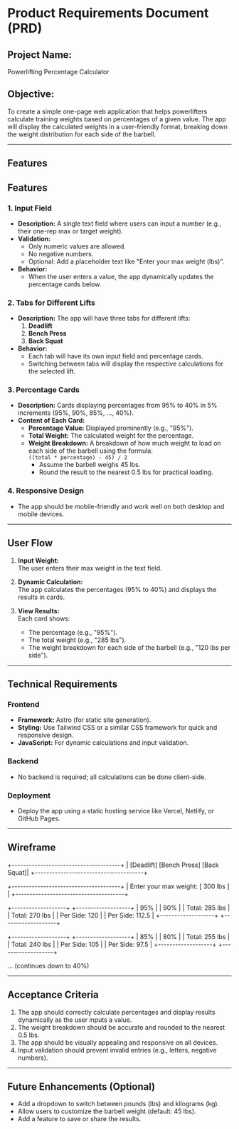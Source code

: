 # Product Requirements Document (PRD)

## Project Name:
Powerlifting Percentage Calculator

## Objective:
To create a simple one-page web application that helps powerlifters calculate training weights based on percentages of a given value. The app will display the calculated weights in a user-friendly format, breaking down the weight distribution for each side of the barbell.

---

## Features

## Features

### 1. Input Field
- **Description:** A single text field where users can input a number (e.g., their one-rep max or target weight).
- **Validation:** 
  - Only numeric values are allowed.
  - No negative numbers.
  - Optional: Add a placeholder text like "Enter your max weight (lbs)".
- **Behavior:** 
  - When the user enters a value, the app dynamically updates the percentage cards below.

### 2. Tabs for Different Lifts
- **Description:** The app will have three tabs for different lifts:
  1. **Deadlift**
  2. **Bench Press**
  3. **Back Squat**
- **Behavior:**
  - Each tab will have its own input field and percentage cards.
  - Switching between tabs will display the respective calculations for the selected lift.

### 3. Percentage Cards
- **Description:** Cards displaying percentages from 95% to 40% in 5% increments (95%, 90%, 85%, ..., 40%).
- **Content of Each Card:**
  - **Percentage Value:** Displayed prominently (e.g., "95%").
  - **Total Weight:** The calculated weight for the percentage.
  - **Weight Breakdown:** A breakdown of how much weight to load on each side of the barbell using the formula:  
    `((total * percentage) - 45) / 2`  
    - Assume the barbell weighs 45 lbs.
    - Round the result to the nearest 0.5 lbs for practical loading.

### 4. Responsive Design
- The app should be mobile-friendly and work well on both desktop and mobile devices.

---

## User Flow

1. **Input Weight:**  
   The user enters their max weight in the text field.
   
2. **Dynamic Calculation:**  
   The app calculates the percentages (95% to 40%) and displays the results in cards.

3. **View Results:**  
   Each card shows:
   - The percentage (e.g., "95%").
   - The total weight (e.g., "285 lbs").
   - The weight breakdown for each side of the barbell (e.g., "120 lbs per side").

---

## Technical Requirements

### Frontend
- **Framework:** Astro (for static site generation).
- **Styling:** Use Tailwind CSS or a similar CSS framework for quick and responsive design.
- **JavaScript:** For dynamic calculations and input validation.

### Backend
- No backend is required; all calculations can be done client-side.

### Deployment
- Deploy the app using a static hosting service like Vercel, Netlify, or GitHub Pages.

---

## Wireframe
+--------------------------------------+ | [Deadlift] [Bench Press] [Back Squat]| +--------------------------------------+


+--------------------------------------+ | Enter your max weight: [ 300 lbs ] | +--------------------------------------+

+-------------------+ +-------------------+ | 95% | | 90% | | Total: 285 lbs | | Total: 270 lbs | | Per Side: 120 | | Per Side: 112.5 | +-------------------+ +-------------------+

+-------------------+ +-------------------+ | 85% | | 80% | | Total: 255 lbs | | Total: 240 lbs | | Per Side: 105 | | Per Side: 97.5 | +-------------------+ +-------------------+

... (continues down to 40%)


---

## Acceptance Criteria

1. The app should correctly calculate percentages and display results dynamically as the user inputs a value.
2. The weight breakdown should be accurate and rounded to the nearest 0.5 lbs.
3. The app should be visually appealing and responsive on all devices.
4. Input validation should prevent invalid entries (e.g., letters, negative numbers).

---

## Future Enhancements (Optional)
- Add a dropdown to switch between pounds (lbs) and kilograms (kg).
- Allow users to customize the barbell weight (default: 45 lbs).
- Add a feature to save or share the results.